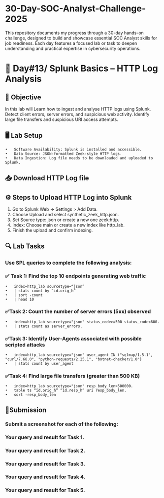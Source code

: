 # 30-Day-SOC-Analyst-Challenge-2025
This repository documents my progress through a 30-day hands-on challenge, designed to build and showcase essential SOC Analyst skills for job readiness. Each day features a focused lab or task to deepen understanding and practical expertise in cybersecurity operations.

# 🚀 Day#13/ Splunk Basics – HTTP Log Analysis

## 🎯 Objective
In this lab will Learn how to ingest and analyse HTTP logs using Splunk.
Detect client errors, server errors, and suspicious web activity.
Identify large file transfers and suspicious URI access attempts.

## 🖥️ Lab Setup


	•	Software Availability: Splunk is installed and accessible.
	•	Data Source: JSON-formatted Zeek-style HTTP logs.
	•	Data Ingestion: Log file needs to be downloaded and uploaded to Splunk.


## 📥 Download HTTP Log file

## ⚙️ Steps to Upload HTTP Log into Splunk

1. Go to Splunk Web → Settings > Add Data.
2. Choose Upload and select synthetic_zeek_http.json.
3. Set Source type: json or create a new one zeek:http.
4. Index: Choose main or create a new index like http_lab.
5. Finish the upload and confirm indexing.

## 🔍 Lab Tasks

### Use SPL queries to complete the following analysis:

### ✅ Task 1: Find the top 10 endpoints generating web traffic

	•	index=http_lab sourcetype=“json”
	•	| stats count by “id.orig_h”
	•	| sort -count
	•	| head 10

### ✅Task 2: Count the number of server errors (5xx) observed

	•	index=http_lab sourcetype="json" status_code>=500 status_code<600.
	•	| stats count as server_errors.

### ✅Task 3: Identify User-Agents associated with possible scripted attacks

	•	index=http_lab sourcetype="json" user_agent IN ("sqlmap/1.5.1", "curl/7.68.0", "python-requests/2.25.1", "botnet-checker/1.0")
	•	| stats count by user_agent
	
### ✅Task 4: Find large file transfers (greater than 500 KB)

  	•	index=http_lab sourcetype="json" resp_body_len>500000.
	•	table ts “id.orig_h” “id.resp_h” uri resp_body_len.
	•	sort -resp_body_len



## 📸Submission

### Submit a screenshot for each of the following:

### Your query and result for Task 1.
### Your query and result for Task 2.
### Your query and result for Task 3.
### Your query and result for Task 4.
### Your query and result for Task 5.
